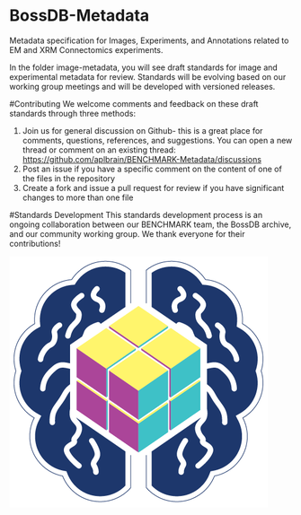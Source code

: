 # BossDB-Metadata
Metadata specification for Images, Experiments, and Annotations related to EM and XRM Connectomics experiments.

In the folder image-metadata, you will see draft standards for image and experimental metadata for review. Standards will be evolving based on our working group meetings and will be developed with versioned releases.

#Contributing
We welcome comments and feedback on these draft standards through three methods:

1. Join us for general discussion on Github- this is a great place for comments, questions, references, and suggestions. You can open a new thread or comment on an existing thread: https://github.com/aplbrain/BENCHMARK-Metadata/discussions
2. Post an issue if you have a specific comment on the content of one of the files in the repository
3. Create a fork and issue a pull request for review if you have significant changes to more than one file

#Standards Development
This standards development process is an ongoing collaboration between our BENCHMARK team, the BossDB archive, and our community working group. We thank everyone for their contributions!

![dataset](assets/bossdblogo.png)
